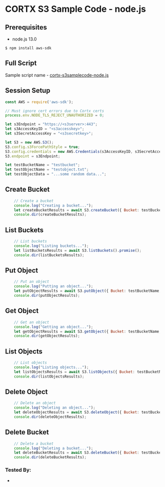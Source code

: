 CORTX S3 Sample Code - node.js
==============================

Prerequisites
---------------------
* node.js 13.0
```
$ npm install aws-sdk
```

Full Script
---------------------
Sample script name - [cortx-s3samplecode-node.js](cortx-s3samplecode-node.js)

Session  Setup
---------------------
```javascript
const AWS = require('aws-sdk');

// Must ignore cert errors due to Cortx certs
process.env.NODE_TLS_REJECT_UNAUTHORIZED = 0;

let s3Endpoint = "https://<s3server>:443";
let s3AccessKeyID = "<s3accesskey>";
let s3SecretAccessKey = "<s3secretkey>";

let S3 = new AWS.S3();
S3.config.s3ForcePathStyle = true;
S3.config.credentials = new AWS.Credentials(s3AccessKeyID, s3SecretAccessKey);
S3.endpoint = s3Endpoint;

let testBucketName = "testbucket";
let testObjectName = "testobject.txt";
let testObjectData = "...some random data...";
```

Create Bucket
---------------------
```javascript
    // Create a bucket
    console.log("Creating a bucket...");
    let createBucketResults = await S3.createBucket({ Bucket: testBucketName }).promise();
    console.dir(createBucketResults);
```

List Buckets
---------------------
```javascript
    // List buckets
    console.log("Listing buckets...");
    let listBucketsResults = await S3.listBuckets().promise();
    console.dir(listBucketsResults);
```

Put Object
---------------------
```javascript
    // Put an object
    console.log("Putting an object...");
    let putObjectResults = await S3.putObject({ Bucket: testBucketName, Key: testObjectName, Body: testObjectData }).promise();
    console.dir(putObjectResults);
```

Get Object
---------------------
```javascript
    // Get an object
    console.log("Getting an object...");
    let getObjectResults = await S3.getObject({ Bucket: testBucketName, Key: testObjectName }).promise();
    console.dir(getObjectResults);
```

List Objects
---------------------
```javascript
    // List objects
    console.log("Listing objects...");
    let listObjectsResults = await S3.listObjects({ Bucket: testBucketName }).promise();
    console.dir(listObjectsResults);
```

Delete Object
---------------------
```javascript
    // Delete an object
    console.log("Deleting an object...");
    let deleteObjectResults = await S3.deleteObject({ Bucket: testBucketName, Key: testObjectName }).promise();
    console.dir(deleteObjectResults);
```

Delete Bucket
---------------------
```javascript
    // Delete a bucket
    console.log("Deleting a bucket...");
    let deleteBucketResults = await S3.deleteBucket({ Bucket: testBucketName }).promise();
    console.dir(deleteBucketResults);
```

### Tested By:
* 
